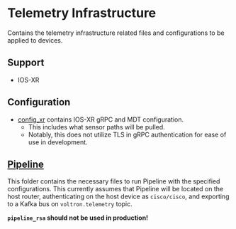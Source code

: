 # Telemetry Infrastructure

Contains the telemetry infrastructure related files and configurations to be applied to devices.

## Support
* IOS-XR

## Configuration

* [config_xr](telemetry/config_xr) contains IOS-XR gRPC and MDT configuration.
  * This includes what sensor paths will be pulled.
  * Notably, this does not utilize TLS in gRPC authentication for ease of use in development.

## [Pipeline](telemetry/pipeline/)

This folder contains the necessary files to run Pipeline with the specified configurations. This currently assumes that Pipeline will be located on the host router, authenticating on the host device as ```cisco/cisco```, and exporting to a Kafka bus on ```voltron.telemetry``` topic.

**```pipeline_rsa``` should not be used in production!**
